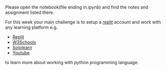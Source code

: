 Please open the notebook(file ending in.ipynb) and find the notes and assignment listed there. 

For this week your main challenge is to setup a [replit](https://replit.com/) account and work with any learning platform e.g. 
* [Replit](https://replit.com/learn/100-days-of-python)
* [W3Schools](https://www.w3schools.com/python/)
* [Sololearn](https://www.sololearn.com/learn/courses/python-introduction)
* [Youtube](https://www.youtube.com/results?search_query=python+programming+full+course)

to learn more about working with python programming language.
